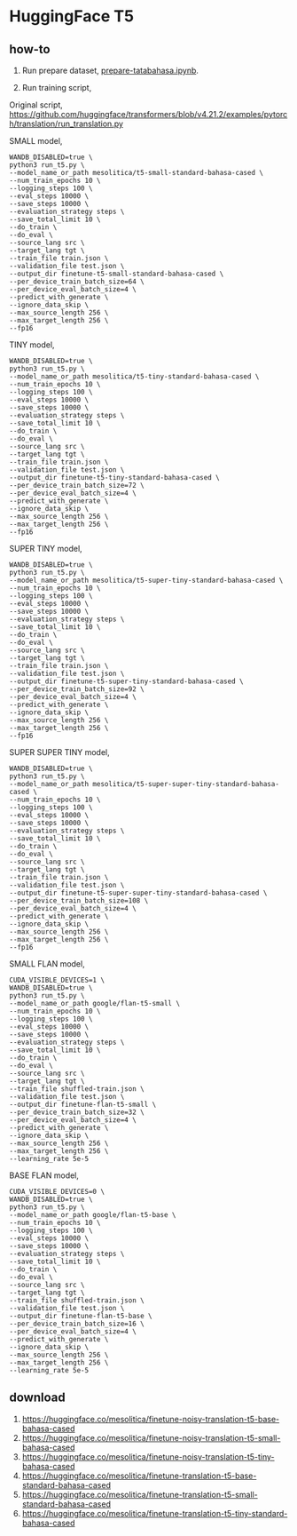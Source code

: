 # HuggingFace T5

## how-to

1. Run prepare dataset, [prepare-tatabahasa.ipynb](prepare-tatabahasa.ipynb).

2. Run training script,

Original script, https://github.com/huggingface/transformers/blob/v4.21.2/examples/pytorch/translation/run_translation.py

SMALL model,
```
WANDB_DISABLED=true \
python3 run_t5.py \
--model_name_or_path mesolitica/t5-small-standard-bahasa-cased \
--num_train_epochs 10 \
--logging_steps 100 \
--eval_steps 10000 \
--save_steps 10000 \
--evaluation_strategy steps \
--save_total_limit 10 \
--do_train \
--do_eval \
--source_lang src \
--target_lang tgt \
--train_file train.json \
--validation_file test.json \
--output_dir finetune-t5-small-standard-bahasa-cased \
--per_device_train_batch_size=64 \
--per_device_eval_batch_size=4 \
--predict_with_generate \
--ignore_data_skip \
--max_source_length 256 \
--max_target_length 256 \
--fp16
```

TINY model,
```
WANDB_DISABLED=true \
python3 run_t5.py \
--model_name_or_path mesolitica/t5-tiny-standard-bahasa-cased \
--num_train_epochs 10 \
--logging_steps 100 \
--eval_steps 10000 \
--save_steps 10000 \
--evaluation_strategy steps \
--save_total_limit 10 \
--do_train \
--do_eval \
--source_lang src \
--target_lang tgt \
--train_file train.json \
--validation_file test.json \
--output_dir finetune-t5-tiny-standard-bahasa-cased \
--per_device_train_batch_size=72 \
--per_device_eval_batch_size=4 \
--predict_with_generate \
--ignore_data_skip \
--max_source_length 256 \
--max_target_length 256 \
--fp16
```

SUPER TINY model,
```
WANDB_DISABLED=true \
python3 run_t5.py \
--model_name_or_path mesolitica/t5-super-tiny-standard-bahasa-cased \
--num_train_epochs 10 \
--logging_steps 100 \
--eval_steps 10000 \
--save_steps 10000 \
--evaluation_strategy steps \
--save_total_limit 10 \
--do_train \
--do_eval \
--source_lang src \
--target_lang tgt \
--train_file train.json \
--validation_file test.json \
--output_dir finetune-t5-super-tiny-standard-bahasa-cased \
--per_device_train_batch_size=92 \
--per_device_eval_batch_size=4 \
--predict_with_generate \
--ignore_data_skip \
--max_source_length 256 \
--max_target_length 256 \
--fp16
```

SUPER SUPER TINY model,
```
WANDB_DISABLED=true \
python3 run_t5.py \
--model_name_or_path mesolitica/t5-super-super-tiny-standard-bahasa-cased \
--num_train_epochs 10 \
--logging_steps 100 \
--eval_steps 10000 \
--save_steps 10000 \
--evaluation_strategy steps \
--save_total_limit 10 \
--do_train \
--do_eval \
--source_lang src \
--target_lang tgt \
--train_file train.json \
--validation_file test.json \
--output_dir finetune-t5-super-super-tiny-standard-bahasa-cased \
--per_device_train_batch_size=108 \
--per_device_eval_batch_size=4 \
--predict_with_generate \
--ignore_data_skip \
--max_source_length 256 \
--max_target_length 256 \
--fp16
```

SMALL FLAN model,
```
CUDA_VISIBLE_DEVICES=1 \
WANDB_DISABLED=true \
python3 run_t5.py \
--model_name_or_path google/flan-t5-small \
--num_train_epochs 10 \
--logging_steps 100 \
--eval_steps 10000 \
--save_steps 10000 \
--evaluation_strategy steps \
--save_total_limit 10 \
--do_train \
--do_eval \
--source_lang src \
--target_lang tgt \
--train_file shuffled-train.json \
--validation_file test.json \
--output_dir finetune-flan-t5-small \
--per_device_train_batch_size=32 \
--per_device_eval_batch_size=4 \
--predict_with_generate \
--ignore_data_skip \
--max_source_length 256 \
--max_target_length 256 \
--learning_rate 5e-5
```

BASE FLAN model,
```
CUDA_VISIBLE_DEVICES=0 \
WANDB_DISABLED=true \
python3 run_t5.py \
--model_name_or_path google/flan-t5-base \
--num_train_epochs 10 \
--logging_steps 100 \
--eval_steps 10000 \
--save_steps 10000 \
--evaluation_strategy steps \
--save_total_limit 10 \
--do_train \
--do_eval \
--source_lang src \
--target_lang tgt \
--train_file shuffled-train.json \
--validation_file test.json \
--output_dir finetune-flan-t5-base \
--per_device_train_batch_size=16 \
--per_device_eval_batch_size=4 \
--predict_with_generate \
--ignore_data_skip \
--max_source_length 256 \
--max_target_length 256 \
--learning_rate 5e-5
```

## download

1. https://huggingface.co/mesolitica/finetune-noisy-translation-t5-base-bahasa-cased
2. https://huggingface.co/mesolitica/finetune-noisy-translation-t5-small-bahasa-cased
3. https://huggingface.co/mesolitica/finetune-noisy-translation-t5-tiny-bahasa-cased
4. https://huggingface.co/mesolitica/finetune-translation-t5-base-standard-bahasa-cased
5. https://huggingface.co/mesolitica/finetune-translation-t5-small-standard-bahasa-cased
6. https://huggingface.co/mesolitica/finetune-translation-t5-tiny-standard-bahasa-cased